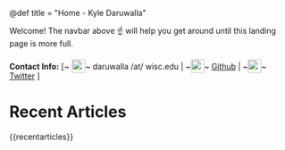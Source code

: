 @def title = "Home - Kyle Daruwalla"

Welcome! The navbar above ☝️ will help you get around until this landing page is more full.

**Contact Info:** [~~~<img src="https://img.icons8.com/doodle/48/000000/new-post.png" style="width:24px;height:24px;position: relative; top: 6px; padding-left: 5px" >~~~ daruwalla /at/ wisc.edu | ~~~<img src="/assets/github.svg" style="width:24px;height:24px;position: relative; top: 6px; padding-left: 0px">~~~ [Github](https://github.com/darsnack) | ~~~<img src="/assets/twitter.svg" style="width:24px;height:24px;position: relative; top: 6px; padding-left: 0px">~~~ [Twitter](https://twitter.com/darsnack)  ]

# Recent Articles

{{recentarticles}}